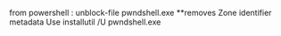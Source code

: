 from powershell : unblock-file pwndshell.exe **removes Zone identifier metadata
Use installutil /U pwndshell.exe
